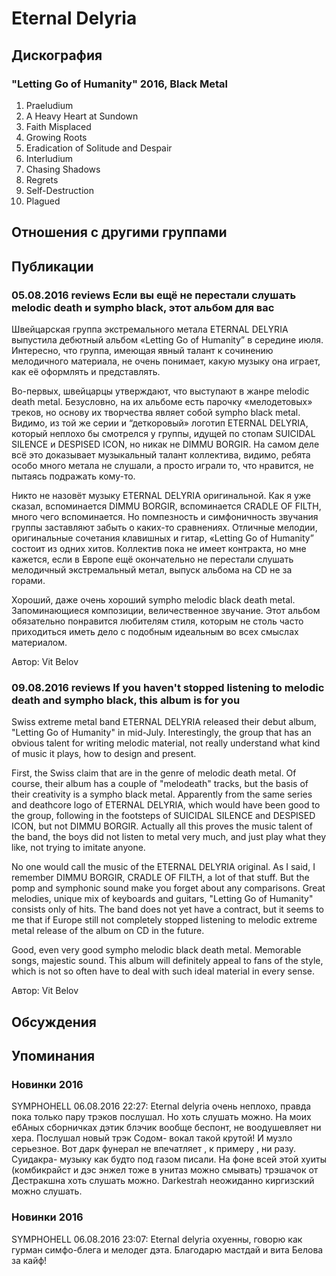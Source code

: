 # Eternal Delyria



## Дискография

### "Letting Go of Humanity" 2016, Black Metal

1. Praeludium 
2. A Heavy Heart at Sundown 
3. Faith Misplaced  
4. Growing Roots  
5. Eradication of Solitude and Despair 
6. Interludium 
7. Chasing Shadows 
8. Regrets  
9. Self-Destruction 
10. Plagued


## Отношения с другими группами


## Публикации

### 05.08.2016 reviews Если вы ещё не перестали слушать melodic death и sympho black, этот альбом для вас

<p>Швейцарская группа экстремального метала ETERNAL DELYRIA выпустила дебютный альбом «Letting Go of Humanity” в середине июля. Интересно, что группа, имеющая явный талант к сочинению мелодичного материала, не очень понимает, какую музыку она играет, как её оформлять и представлять.</p><p>Во-первых, швейцарцы утверждают, что выступают в жанре melodic death metal. Безусловно, на их альбоме есть парочку «мелодетовых» треков, но основу их творчества являет собой sympho black metal. Видимо, из той же серии и “деткоровый» логотип ETERNAL DELYRIA, который неплохо бы смотрелся у группы, идущей по стопам SUICIDAL SILENCE и DESPISED ICON, но никак не DIMMU BORGIR. На самом деле всё это доказывает музыкальный талант коллектива, видимо, ребята особо много метала не слушали, а просто играли то, что нравится, не пытаясь подражать кому-то.</p><p>Никто не назовёт музыку ETERNAL DELYRIA оригинальной. Как я уже сказал, вспоминается DIMMU BORGIR, вспоминается CRADLE OF FILTH, много чего вспоминается. Но помпезность и симфоничность звучания группы заставляют забыть о каких-то сравнениях. Отличные мелодии, оригинальные сочетания клавишных и гитар, «Letting Go of Humanity” состоит из одних хитов. Коллектив пока не имеет контракта, но мне кажется, если в Европе ещё окончательно не перестали слушать мелодичный экстремальный метал, выпуск альбома на CD не за горами.</p><p>Хороший, даже очень хороший sympho melodic black death metal. Запоминающиеся композиции, величественное звучание. Этот альбом обязательно понравится любителям стиля, которым не столь часто приходиться иметь дело с подобным идеальным во всех смыслах материалом.</p>
Автор: Vit Belov

### 09.08.2016 reviews If you haven&#39;t stopped listening to melodic death and sympho black, this album is for you

<p>Swiss extreme metal band ETERNAL DELYRIA released their debut album, "Letting Go of Humanity" in mid-July. Interestingly, the group that has an obvious talent for writing melodic material, not really understand what kind of music it plays, how to design and present.</p><p>First, the Swiss claim that are in the genre of melodic death metal. Of course, their album has a couple of "melodeath" tracks, but the basis of their creativity is a sympho black metal. Apparently from the same series and deathcore logo of ETERNAL DELYRIA, which would have been good to the group, following in the footsteps of SUICIDAL SILENCE and DESPISED ICON, but not DIMMU BORGIR. Actually all this proves the music talent of the band, the boys did not listen to metal very much, and just play what they like, not trying to imitate anyone.</p><p>No one would call the music of the ETERNAL DELYRIA original. As I said, I remember DIMMU BORGIR, CRADLE OF FILTH, a lot of that stuff. But the pomp and symphonic sound make you forget about any comparisons. Great melodies, unique mix of keyboards and guitars, "Letting Go of Humanity" consists only of hits. The band does not yet have a contract, but it seems to me that if Europe still not completely stopped listening to melodic extreme metal release of the album on CD in the future.</p><p>Good, even very good sympho melodic black death metal. Memorable songs, majestic sound. This album will definitely appeal to fans of the style, which is not so often have to deal with such ideal material in every sense.</p>
Автор: Vit Belov


## Обсуждения


## Упоминания

### Новинки 2016

SYMPHOHELL 06.08.2016 22:27:
Eternal delyria очень неплохо, правда пока только пару трэков послушал. Но хоть слушать можно. На моих ебАных сборничках дэтик блэчик вообще беспонт, не воодушевляет ни хера. Послушал новый трэк Содом- вокал такой крутой! И музло серьезное. Вот дарк фунерал не впечатляет , к примеру , ни разу. Суидакра- музыку как будто под газом писали. На фоне всей этой хуиты (комбикрайст и дэс энжел тоже в унитаз можно смывать)  трэшачок от Дестракшна хоть слушать можно. Darkestrah неожиданно киргизский можно слушать. 

### Новинки 2016

SYMPHOHELL 06.08.2016 23:07:
Eternal delyria охуенны, говорю как гурман симфо-блега и мелодег дэта. Благодарю мастдай и вита Белова за кайф!

